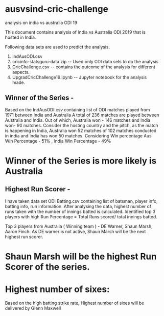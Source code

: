 # ausvsind-cric-challenge
analysis on india vs australia ODI 19

This document contains analysis of India vs Australia ODI 2019 that is hosted in India. 

Following data sets are used to predict the analysis. 
1. IndAusODI.csv
2. cricinfo-statsguru-data.zip -- Used only ODI data sets to do the analysis
3. CricChallenge.csv -- contains the outcome of the analysis for different aspects.
4. UpgradCricChallenge19.ipynb  -- Jupyter notebook for the analysis made.

Winner of the Series - 
--------------------
Based on the IndAusODI.csv containing list of ODI matches played from 1971 between India and Australia
A total of 236 matches are played between Australia and India. Out of which, Australia won - 146 matches and India won- 90 matches.
Consider the hosting country and the pitch, as the match is happening in India, Australia won 52 matches of 102 matches conducted in india and India has won 50 matches.
Considering Win percentage Aus Win Percentage - 51% , India Win Percentage - 49%

Winner of the Series is more likely is Australia
================================================

Highest Run Scorer -
------------------
I have taken data set ODI Batting.csv containing list of batsman, player info, batting info, run information. 
After analysing the data, highest number of runs taken with the number of innings batted is calculated. Identified top 3 players with high Run Percentage = Total Runs scored/ total innings batted. 

Top 3 players from Australia ( Winning team ) - DE Warner, Shaun Marsh, Aaron Finch. 
As DE warner is not active, Shaun Marsh will be the next highest run scorer.

Shaun Marsh will be the highest Run Scorer of the series. 
========================================================

Highest number of sixes:
========================
Based on the high batting strike rate, Highest number of sixes will be delivered by Glenn Maxwell
                                                                                    
